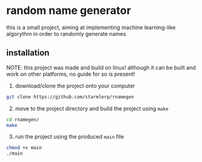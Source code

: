 # random name generator

this is a small project, aiming at implementing machine learning-like algorythm
in order to randomly generate names

## installation

NOTE: this project was made and build on linux! although it can be built and
work on other platforms, no guide for so is present!

1. download/clone the project onto your computer

```bash
git clone https://github.com/starmlerp/rnamegen
```

2. move to the project directory and build the project using `make`

```bash
cd rnamegen/
make
```

3. run the project using the produced `main` file

```bash
chmod +x main
./main
```

